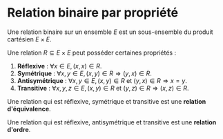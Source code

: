 # Relation binaire par propriété

Une relation binaire sur un ensemble $E$ est un sous-ensemble du produit cartésien $E \times E$.

Une relation $R \subseteq E \times E$ peut posséder certaines propriétés :

1. **Réflexive** : $\forall x \in E, (x, x) \in R$.
2. **Symétrique** : $\forall x, y \in E, (x, y) \in R \Rightarrow (y, x) \in R$.
3. **Antisymétrique** : $\forall x, y \in E, (x, y) \in R$ et $(y, x) \in R \Rightarrow x = y$.
4. **Transitive** : $\forall x, y, z \in E, (x, y) \in R$ et $(y, z) \in R \Rightarrow (x, z) \in R$.

Une relation qui est réflexive, symétrique et transitive est une **relation d'équivalence**.

Une relation qui est réflexive, antisymétrique et transitive est une **relation d'ordre**.